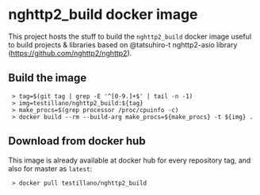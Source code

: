 # nghttp2_build docker image

This project hosts the stuff to build the `nghttp2_build` docker image useful to build projects & libraries based on @tatsuhiro-t nghttp2-asio library (https://github.com/nghttp2/nghttp2).

## Build the image

     > tag=$(git tag | grep -E '^[0-9.]+$' | tail -n -1)
     > img=testillano/nghttp2_build:${tag}
     > make_procs=$(grep processor /proc/cpuinfo -c)
     > docker build --rm --build-arg make_procs=${make_procs} -t ${img} .

## Download from docker hub

This image is already available at docker hub for every repository tag, and also for master as `latest`:

     > docker pull testillano/nghttp2_build

